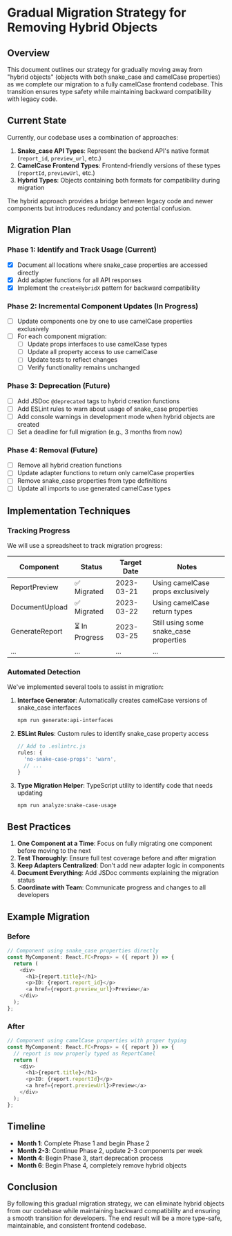 # Gradual Migration Strategy for Removing Hybrid Objects

## Overview

This document outlines our strategy for gradually moving away from "hybrid objects" (objects with both snake_case and camelCase properties) as we complete our migration to a fully camelCase frontend codebase. This transition ensures type safety while maintaining backward compatibility with legacy code.

## Current State

Currently, our codebase uses a combination of approaches:

1. **Snake_case API Types**: Represent the backend API's native format (`report_id`, `preview_url`, etc.)
2. **CamelCase Frontend Types**: Frontend-friendly versions of these types (`reportId`, `previewUrl`, etc.)
3. **Hybrid Types**: Objects containing both formats for compatibility during migration

The hybrid approach provides a bridge between legacy code and newer components but introduces redundancy and potential confusion.

## Migration Plan

### Phase 1: Identify and Track Usage (Current)

- [x] Document all locations where snake_case properties are accessed directly
- [x] Add adapter functions for all API responses
- [x] Implement the `createHybridX` pattern for backward compatibility

### Phase 2: Incremental Component Updates (In Progress)

- [ ] Update components one by one to use camelCase properties exclusively
- [ ] For each component migration:
  - [ ] Update props interfaces to use camelCase types
  - [ ] Update all property access to use camelCase
  - [ ] Update tests to reflect changes
  - [ ] Verify functionality remains unchanged

### Phase 3: Deprecation (Future)

- [ ] Add JSDoc `@deprecated` tags to hybrid creation functions
- [ ] Add ESLint rules to warn about usage of snake_case properties
- [ ] Add console warnings in development mode when hybrid objects are created
- [ ] Set a deadline for full migration (e.g., 3 months from now)

### Phase 4: Removal (Future)

- [ ] Remove all hybrid creation functions
- [ ] Update adapter functions to return only camelCase properties
- [ ] Remove snake_case properties from type definitions
- [ ] Update all imports to use generated camelCase types

## Implementation Techniques

### Tracking Progress

We will use a spreadsheet to track migration progress:

| Component | Status | Target Date | Notes |
|-----------|--------|-------------|-------|
| ReportPreview | ✅ Migrated | 2023-03-21 | Using camelCase props exclusively |
| DocumentUpload | ✅ Migrated | 2023-03-22 | Using camelCase return types |
| GenerateReport | ⏳ In Progress | 2023-03-25 | Still using some snake_case properties |
| ... | ... | ... | ... |

### Automated Detection

We've implemented several tools to assist in migration:

1. **Interface Generator**: Automatically creates camelCase versions of snake_case interfaces
   ```bash
   npm run generate:api-interfaces
   ```

2. **ESLint Rules**: Custom rules to identify snake_case property access
   ```javascript
   // Add to .eslintrc.js
   rules: {
     'no-snake-case-props': 'warn',
     // ...
   }
   ```

3. **Type Migration Helper**: TypeScript utility to identify code that needs updating
   ```bash
   npm run analyze:snake-case-usage
   ```

## Best Practices

1. **One Component at a Time**: Focus on fully migrating one component before moving to the next
2. **Test Thoroughly**: Ensure full test coverage before and after migration
3. **Keep Adapters Centralized**: Don't add new adapter logic in components
4. **Document Everything**: Add JSDoc comments explaining the migration status
5. **Coordinate with Team**: Communicate progress and changes to all developers

## Example Migration

### Before

```typescript
// Component using snake_case properties directly
const MyComponent: React.FC<Props> = ({ report }) => {
  return (
    <div>
      <h1>{report.title}</h1>
      <p>ID: {report.report_id}</p>
      <a href={report.preview_url}>Preview</a>
    </div>
  );
};
```

### After

```typescript
// Component using camelCase properties with proper typing
const MyComponent: React.FC<Props> = ({ report }) => {
  // report is now properly typed as ReportCamel
  return (
    <div>
      <h1>{report.title}</h1>
      <p>ID: {report.reportId}</p>
      <a href={report.previewUrl}>Preview</a>
    </div>
  );
};
```

## Timeline

- **Month 1**: Complete Phase 1 and begin Phase 2
- **Month 2-3**: Continue Phase 2, update 2-3 components per week
- **Month 4**: Begin Phase 3, start deprecation process
- **Month 6**: Begin Phase 4, completely remove hybrid objects

## Conclusion

By following this gradual migration strategy, we can eliminate hybrid objects from our codebase while maintaining backward compatibility and ensuring a smooth transition for developers. The end result will be a more type-safe, maintainable, and consistent frontend codebase. 